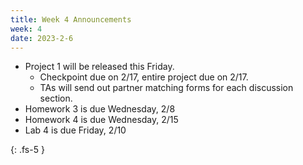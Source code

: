 ```yaml
---
title: Week 4 Announcements
week: 4
date: 2023-2-6
---
```


* Project 1 will be released this Friday. 
    * Checkpoint due on 2/17, entire project due on 2/17.
    * TAs will send out partner matching forms for each discussion section.
* Homework 3 is due Wednesday, 2/8
* Homework 4 is due Wednesday, 2/15
* Lab 4 is due Friday, 2/10 

{: .fs-5 }
